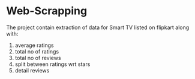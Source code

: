 # Web-Scrapping

The project contain extraction of data for Smart TV listed on flipkart along with:
1. average ratings
2. total no of ratings
3. total no of reviews
4. split between ratings wrt stars
5. detail reviews
